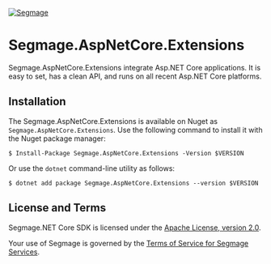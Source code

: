 [![Segmage](https://avatars.githubusercontent.com/u/153565656?v=4)](https://www.segmage.com)

# Segmage.AspNetCore.Extensions

Segmage.AspNetCore.Extensions integrate Asp.NET Core applications. It is easy to set, has a clean API, and runs on all recent Asp.NET  Core platforms.
## Installation
The Segmage.AspNetCore.Extensions is available on Nuget as `Segmage.AspNetCore.Extensions`. Use the
following command to install it with the Nuget package manager:
```
$ Install-Package Segmage.AspNetCore.Extensions -Version $VERSION
```

Or use the `dotnet` command-line utility as follows:

```
$ dotnet add package Segmage.AspNetCore.Extensions --version $VERSION
```

## License and Terms

Segmage.NET Core SDK is licensed under the
[Apache License, version 2.0](http://www.apache.org/licenses/LICENSE-2.0).

Your use of Segmage is governed by the
[Terms of Service for Segmage Services](https://www.segmage.com/terms/).

